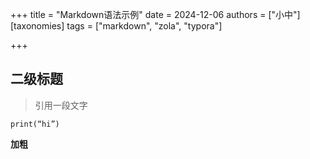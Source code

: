 +++
title = "Markdown语法示例"
date = 2024-12-06
authors = ["小中"]
[taxonomies]
tags = ["markdown", "zola", "typora"]

+++

## 二级标题

> 引用一段文字

```
print(“hi”)
```

**加粗** 

